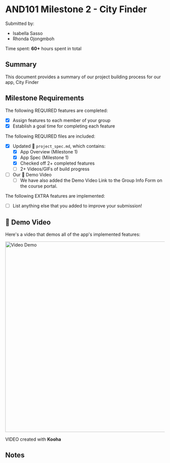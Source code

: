 # AND101 Milestone 2 - City Finder

Submitted by:
- Isabella Sasso
- Rhonda Ojongmboh

Time spent: **60+** hours spent in total

## Summary

This document provides a summary of our project building process for our app, City Finder

## Milestone Requirements

The following REQUIRED features are completed:

- [X] Assign features to each member of your group
- [X] Establish a goal time for completing each feature

The following REQUIRED files are included:

- [X] Updated 📄 `project_spec.md`, which contains:
  - [X] App Overview (Milestone 1)
  - [X] App Spec (Milestone 1)
  - [X] Checked off 2+ completed features
  - [ ] 2+ Videos/GIFs of build progress

- [ ] Our 🎥 Demo Video
  - [ ] We have also added the Demo Video Link to the Group Info Form on the course portal.

The following EXTRA features are implemented:

- [ ] List anything else that you added to improve your submission!

## 🎥 Demo Video

Here's a video that demos all of the app's implemented features:

<img src="https://i.imgur.com/SRTuUeF.gif" alt="Video Demo" width="600" />

VIDEO created with **Kooha**

## Notes


